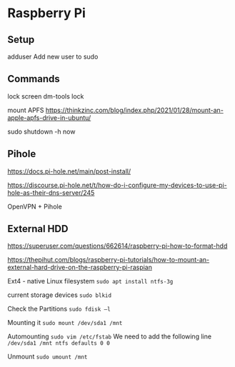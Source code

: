# Raspberry Pi

## Setup
adduser 
Add new user to sudo

## Commands
lock screen
dm-tools lock

mount APFS
https://thinkzinc.com/blog/index.php/2021/01/28/mount-an-apple-apfs-drive-in-ubuntu/

sudo shutdown -h now

## Pihole
https://docs.pi-hole.net/main/post-install/

https://discourse.pi-hole.net/t/how-do-i-configure-my-devices-to-use-pi-hole-as-their-dns-server/245

OpenVPN + Pihole

## External HDD

https://superuser.com/questions/662614/raspberry-pi-how-to-format-hdd

https://thepihut.com/blogs/raspberry-pi-tutorials/how-to-mount-an-external-hard-drive-on-the-raspberry-pi-raspian

Ext4 - native Linux filesystem
`sudo apt install ntfs-3g`

current storage devices
`sudo blkid`

Check the Partitions
`sudo fdisk –l`

Mounting it
`sudo mount /dev/sda1 /mnt`

Automounting
`sudo vim /etc/fstab`
We need to add the following line
`/dev/sda1 /mnt ntfs defaults 0 0`

Unmount
`sudo umount /mnt`
